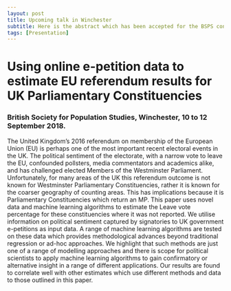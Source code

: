 ```yaml
---
layout: post
title: Upcoming talk in Winchester
subtitle: Here is the abstract which has been accepted for the BSPS conference in Winchester. This is a piece of work I have done with my colleauge Stephen Clark.
tags: [Presentation]
---
```


# Using online e-petition data to estimate EU referendum results for UK Parliamentary Constituencies
### British Society for Population Studies, Winchester, 10 to 12 September 2018.

The United Kingdom’s 2016 referendum on membership of the European Union (EU) is perhaps one of the most important recent electoral events in the UK. The political sentiment of the electorate, with a narrow vote to leave the EU, confounded pollsters, media commentators and academics alike, and has challenged elected Members of the Westminster Parliament. Unfortunately, for many areas of the UK this referendum outcome is not known for Westminster Parliamentary Constituencies, rather it is known for the coarser geography of counting areas. This has implications because it is Parliamentary Constituencies which return an MP. This paper uses novel data and machine learning algorithms to estimate the Leave vote percentage for these constituencies where it was not reported. We utilise information on political sentiment captured by signatories to UK government e-petitions as input data. A range of machine learning algorithms are tested on these data which provides methodological advances beyond traditional regression or ad-hoc approaches. We highlight that such methods are just one of a range of modelling approaches and there is scope for political scientists to apply machine learning algorithms to gain confirmatory or alternative insight in a range of different applications. Our results are found to correlate well with other estimates which use different methods and data to those outlined in this paper.
